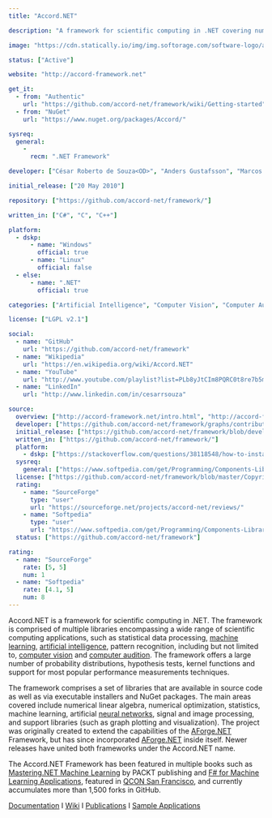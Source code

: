 ```yaml
---
title: "Accord.NET"

description: "A framework for scientific computing in .NET covering numerical linear algebra, numerical optimization, statistics, machine learning, artificial neural networks, signal and image processing areas."

image: "https://cdn.statically.io/img/img.softorage.com/software-logo/accord.net.png?h=64"

status: ["Active"]

website: "http://accord-framework.net"

get_it:
  - from: "Authentic"
    url: "https://github.com/accord-net/framework/wiki/Getting-started"
  - from: "NuGet"
    url: "https://www.nuget.org/packages/Accord/"

sysreq:
  general:
    -
      recm: ".NET Framework"

developer: ["César Roberto de Souza<OD>", "Anders Gustafsson", "Marcos Diego Catalano", "Others"]

initial_release: ["20 May 2010"]

repository: ["https://github.com/accord-net/framework/"]

written_in: ["C#", "C", "C++"]

platform:
  - dskp:
      - name: "Windows"
        official: true
      - name: "Linux"
        official: false
  - else:
      - name: ".NET"
        official: true

categories: ["Artificial Intelligence", "Computer Vision", "Computer Audition", "Framework"]

license: ["LGPL v2.1"]

social:
  - name: "GitHub"
    url: "https://github.com/accord-net/framework"
  - name: "Wikipedia"
    url: "https://en.wikipedia.org/wiki/Accord.NET"
  - name: "YouTube"
    url: "http://www.youtube.com/playlist?list=PLb8yJtCIm8PQRC0t8re7b5mOCP8s6iBk9"
  - name: "LinkedIn"
    url: "http://www.linkedin.com/in/cesarrsouza"

source:
  overview: ["http://accord-framework.net/intro.html", "http://accord-framework.net/license.html", "https://channel9.msdn.com/coding4fun/blog/Portable-Image-and-Video-processing-with-help-from-AForgeNET-and-AccordNET", "https://www.openhub.net/p/Accord-NET", "https://github.com/accord-net/framework"]
  developer: ["https://github.com/accord-net/framework/graphs/contributors"]
  initial_release: ["https://github.com/accord-net/framework/blob/development/Release%20notes.txt"]
  written_in: ["https://github.com/accord-net/framework/"]
  platform:
    - dskp: ["https://stackoverflow.com/questions/38118548/how-to-install-nuget-from-command-line-on-linux", "https://docs.microsoft.com/en-us/nuget/what-is-nuget"]
  sysreq:
    general: ["https://www.softpedia.com/get/Programming/Components-Libraries/Accord-NET-Framework.shtml"]
  license: ["https://github.com/accord-net/framework/blob/master/Copyright.txt", "http://accord-framework.net/license.html"]
  rating:
    - name: "SourceForge"
      type: "user"
      url: "https://sourceforge.net/projects/accord-net/reviews/"
    - name: "Softpedia"
      type: "user"
      url: "https://www.softpedia.com/get/Programming/Components-Libraries/Accord-NET-Framework.shtml"
  status: ["https://github.com/accord-net/framework"]

rating:
  - name: "SourceForge"
    rate: [5, 5]
    num: 1
  - name: "Softpedia"
    rate: [4.1, 5]
    num: 8
---
```

  Accord.NET is a framework for scientific computing in .NET. The framework is comprised of multiple libraries encompassing a wide range of scientific computing applications, such as statistical data processing, [machine learning](/categories/machine-learning), [artificial intelligence](/categories/artificial-intelligence), pattern recognition, including but not limited to, [computer vision](/categories/computer-vision) and [computer audition](/categories/computer-audition). The framework offers a large number of probability distributions, hypothesis tests, kernel functions and support for most popular performance measurements techniques.
  
  The framework comprises a set of libraries that are available in source code as well as via executable installers and NuGet packages. The main areas covered include numerical linear algebra, numerical optimization, statistics, machine learning, artificial [neural networks](/categories/neural-networks), signal and image processing, and support libraries (such as graph plotting and visualization). The project was originally created to extend the capabilities of the [AForge.NET](/software/aforge.net) Framework, but has since incorporated [AForge.NET](/software/aforge.net) inside itself. Newer releases have united both frameworks under the Accord.NET name.
  
  The Accord.NET Framework has been featured in multiple books such as [Mastering.NET Machine Learning](https://www.packtpub.com/big-data-and-business-intelligence/mastering-net-machine-learning) by PACKT publishing and [F# for Machine Learning Applications](https://www.packtpub.com/big-data-and-business-intelligence/f-machine-learning), featured in [QCON San Francisco](https://www.infoq.com/presentations/accord-net-machine-learning), and currently accumulates more than 1,500 forks in GitHub.
  
  [Documentation](http://accord-framework.net/docs/html/R_Project_Accord_NET.htm)  I  [Wiki](https://github.com/accord-net/framework/wiki)  I  [Publications](http://accord-framework.net/publications.html)  I  [Sample Applications](http://accord-framework.net/samples.html)

